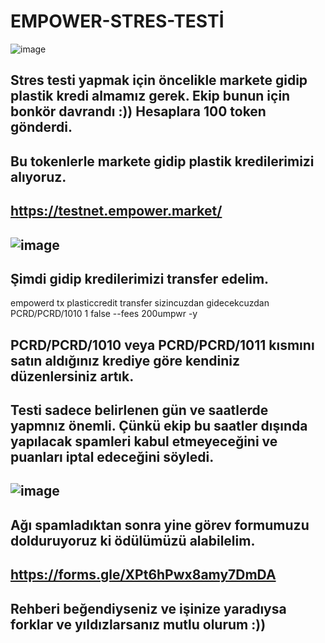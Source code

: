 # EMPOWER-STRES-TESTİ

![image](https://github.com/zeycan1/EMPOWER-STRES-TEST-/assets/108004368/c9da341e-9cba-4396-a6fe-385717d9c026)

## Stres testi yapmak için öncelikle markete gidip plastik kredi almamız gerek. Ekip bunun için bonkör davrandı :)) Hesaplara 100 token gönderdi. 

## Bu tokenlerle markete gidip plastik kredilerimizi alıyoruz.

## https://testnet.empower.market/

## ![image](https://github.com/zeycan1/EMPOWER-STRES-TEST-/assets/108004368/3554d3b4-6a64-4573-aa93-f9c000a2dda7)

## Şimdi gidip kredilerimizi transfer edelim.
empowerd tx plasticcredit transfer sizincuzdan gidecekcuzdan PCRD/PCRD/1010 1 false --fees 200umpwr -y
## PCRD/PCRD/1010 veya  PCRD/PCRD/1011 kısmını satın aldığınız krediye göre kendiniz düzenlersiniz artık.

## Testi sadece belirlenen gün ve saatlerde yapmnız önemli. Çünkü ekip bu saatler dışında yapılacak spamleri kabul etmeyeceğini ve puanları iptal edeceğini söyledi. 

## ![image](https://github.com/zeycan1/EMPOWER-STRES-TEST-/assets/108004368/9ffebb61-34b3-46dc-8670-7beafa864b11)

## Ağı spamladıktan sonra yine görev formumuzu dolduruyoruz ki ödülümüzü alabilelim. 

## https://forms.gle/XPt6hPwx8amy7DmDA

## Rehberi beğendiyseniz ve işinize yaradıysa forklar ve yıldızlarsanız mutlu olurum :))

